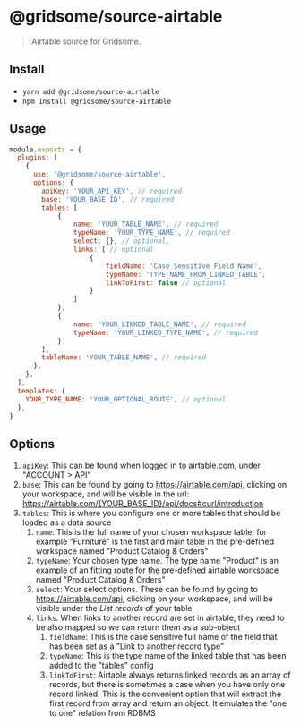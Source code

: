 # @gridsome/source-airtable

> Airtable source for Gridsome.

## Install
- `yarn add @gridsome/source-airtable`
- `npm install @gridsome/source-airtable`

## Usage

```js
module.exports = {
  plugins: [
    {
      use: '@gridsome/source-airtable',
      options: {
        apiKey: 'YOUR_API_KEY', // required
        base: 'YOUR_BASE_ID', // required
        tables: [
            {
                name: 'YOUR_TABLE_NAME', // required
                typeName: 'YOUR_TYPE_NAME', // required
                select: {}, // optional,
                links: [ // optional
                    {
                        fieldName: 'Case Sensitive Field Name',
                        typeName: 'TYPE_NAME_FROM_LINKED_TABLE',
                        linkToFirst: false // optional
                    }
                ]
            },
            {
                name: 'YOUR_LINKED_TABLE_NAME', // required
                typeName: 'YOUR_LINKED_TYPE_NAME', // required
            } 
        ],
        tableName: 'YOUR_TABLE_NAME', // required
      },
    },
  ],
  templates: {
    YOUR_TYPE_NAME: 'YOUR_OPTIONAL_ROUTE', // optional
  },
}
```

## Options

1. `apiKey`: This can be found when logged in to airtable.com, under "ACCOUNT > API"
2. `base`: This can be found by going to https://airtable.com/api, clicking on your workspace, and will be visible in the url: https://airtable.com/{YOUR_BASE_ID}/api/docs#curl/introduction
3. `tables`: This is where you configure one or more tables that should be loaded as a data source 
    1. `name`:  This is the full name of your chosen workspace table, for example "Furniture" is the first and main table in the pre-defined workspace named "Product Catalog & Orders"
    2. `typeName`: Your chosen type name. The type name "Product" is an example of an fitting route for the pre-defined airtable workspace named "Product Catalog & Orders"
    3. `select`: Your select options. These can be found by going to https://airtable.com/api, clicking on your workspace, and will be visible under the _List records_ of your table
    4. `links`: When links to another record are set in airtable, they need to be also mapped so we can return them as a sub-object
        1. `fieldName`: This is the case sensitive full name of the field that has been set as a "Link to another record type" 
        2. `typeName`: This is the type name of the linked table that has been added to the "tables" config
        3. `linkToFirst`: Airtable always returns linked records as an array of records, but there is sometimes a case when you have only one record linked. This is the convenient option that will extract the first record from array and return an object. It emulates the "one to one" relation from RDBMS
